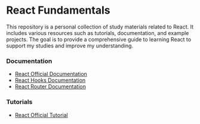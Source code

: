 # React Fundamentals

This repository is a personal collection of study materials related to React. It includes various resources such as tutorials, documentation, and example projects. The goal is to provide a comprehensive guide to learning React to support my studies and improve my understanding.

### Documentation

- [React Official Documentation](https://react.dev/learn)
- [React Hooks Documentation](https://reactjs.org/docs/hooks-intro.html)
- [React Router Documentation](https://reactrouter.com/)

### Tutorials

- [React Official Tutorial](https://reactjs.org/tutorial/tutorial.html)

